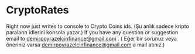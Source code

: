 # CryptoRates
Right now just writes to console to Crypto Coins ids. (Şu anlık sadece kripto paraların idlerini konsola yazar.)
If you have any question or suggestion email to demirpoyrazelcinfinance@gmail.com . ( Eğer bir sorunuz veya öneriniz varsa demirpoyrazelcinfinance@gmail.com a mail atınız.)
